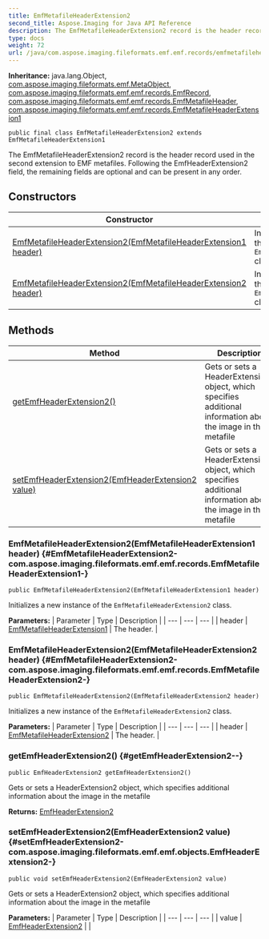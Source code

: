 ```yaml
---
title: EmfMetafileHeaderExtension2
second_title: Aspose.Imaging for Java API Reference
description: The EmfMetafileHeaderExtension2 record is the header record used in the second extension to EMF metafiles.
type: docs
weight: 72
url: /java/com.aspose.imaging.fileformats.emf.emf.records/emfmetafileheaderextension2/
---
```

**Inheritance:**
java.lang.Object, [com.aspose.imaging.fileformats.emf.MetaObject](../../com.aspose.imaging.fileformats.emf/metaobject), [com.aspose.imaging.fileformats.emf.emf.records.EmfRecord](../../com.aspose.imaging.fileformats.emf.emf.records/emfrecord), [com.aspose.imaging.fileformats.emf.emf.records.EmfMetafileHeader](../../com.aspose.imaging.fileformats.emf.emf.records/emfmetafileheader), [com.aspose.imaging.fileformats.emf.emf.records.EmfMetafileHeaderExtension1](../../com.aspose.imaging.fileformats.emf.emf.records/emfmetafileheaderextension1)
```
public final class EmfMetafileHeaderExtension2 extends EmfMetafileHeaderExtension1
```

The EmfMetafileHeaderExtension2 record is the header record used in the second extension to EMF metafiles. Following the EmfHeaderExtension2 field, the remaining fields are optional and can be present in any order.
## Constructors

| Constructor | Description |
| --- | --- |
| [EmfMetafileHeaderExtension2(EmfMetafileHeaderExtension1 header)](#EmfMetafileHeaderExtension2-com.aspose.imaging.fileformats.emf.emf.records.EmfMetafileHeaderExtension1-) | Initializes a new instance of the `EmfMetafileHeaderExtension2` class. |
| [EmfMetafileHeaderExtension2(EmfMetafileHeaderExtension2 header)](#EmfMetafileHeaderExtension2-com.aspose.imaging.fileformats.emf.emf.records.EmfMetafileHeaderExtension2-) | Initializes a new instance of the `EmfMetafileHeaderExtension2` class. |
## Methods

| Method | Description |
| --- | --- |
| [getEmfHeaderExtension2()](#getEmfHeaderExtension2--) | Gets or sets a HeaderExtension2 object, which specifies additional information about the image in the metafile |
| [setEmfHeaderExtension2(EmfHeaderExtension2 value)](#setEmfHeaderExtension2-com.aspose.imaging.fileformats.emf.emf.objects.EmfHeaderExtension2-) | Gets or sets a HeaderExtension2 object, which specifies additional information about the image in the metafile |
### EmfMetafileHeaderExtension2(EmfMetafileHeaderExtension1 header) {#EmfMetafileHeaderExtension2-com.aspose.imaging.fileformats.emf.emf.records.EmfMetafileHeaderExtension1-}
```
public EmfMetafileHeaderExtension2(EmfMetafileHeaderExtension1 header)
```


Initializes a new instance of the `EmfMetafileHeaderExtension2` class.

**Parameters:**
| Parameter | Type | Description |
| --- | --- | --- |
| header | [EmfMetafileHeaderExtension1](../../com.aspose.imaging.fileformats.emf.emf.records/emfmetafileheaderextension1) | The header. |

### EmfMetafileHeaderExtension2(EmfMetafileHeaderExtension2 header) {#EmfMetafileHeaderExtension2-com.aspose.imaging.fileformats.emf.emf.records.EmfMetafileHeaderExtension2-}
```
public EmfMetafileHeaderExtension2(EmfMetafileHeaderExtension2 header)
```


Initializes a new instance of the `EmfMetafileHeaderExtension2` class.

**Parameters:**
| Parameter | Type | Description |
| --- | --- | --- |
| header | [EmfMetafileHeaderExtension2](../../com.aspose.imaging.fileformats.emf.emf.records/emfmetafileheaderextension2) | The header. |

### getEmfHeaderExtension2() {#getEmfHeaderExtension2--}
```
public EmfHeaderExtension2 getEmfHeaderExtension2()
```


Gets or sets a HeaderExtension2 object, which specifies additional information about the image in the metafile

**Returns:**
[EmfHeaderExtension2](../../com.aspose.imaging.fileformats.emf.emf.objects/emfheaderextension2)
### setEmfHeaderExtension2(EmfHeaderExtension2 value) {#setEmfHeaderExtension2-com.aspose.imaging.fileformats.emf.emf.objects.EmfHeaderExtension2-}
```
public void setEmfHeaderExtension2(EmfHeaderExtension2 value)
```


Gets or sets a HeaderExtension2 object, which specifies additional information about the image in the metafile

**Parameters:**
| Parameter | Type | Description |
| --- | --- | --- |
| value | [EmfHeaderExtension2](../../com.aspose.imaging.fileformats.emf.emf.objects/emfheaderextension2) |  |

